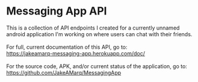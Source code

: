 # Messaging App API

This is a collection of API endpoints I created for a currently unnamed android application I'm working on where users can chat with their friends.<br>
<br>
For full, current documentation of this API, go to: <br>
https://jakeamarq-messaging-app.herokuapp.com/doc/ <br>
<br>
For the source code, APK, and/or current status of the application, go to: <br>
https://github.com/JakeAMarq/MessagingApp
